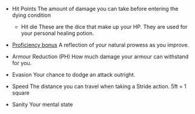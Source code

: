 - Hit Points
  The amount of damage you can take before entering the dying condition
	- Hit die
		These are the dice that make up your HP. They are used for your personal healing potion.

- [Proficiency bonus](Rules\Character_Creation/Proficiency.md)
	A reflection of your natural prowess as you improve.

- Armour Reduction (PH)
	How much damage your armour can withstand for you.
- Evasion
	Your chance to dodge an attack outright.

- Speed
	The distance you can travel when taking a Stride action. 5ft = 1 square
- Sanity
	Your mental state

